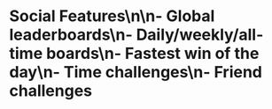 # Social Features\n\n- Global leaderboards\n- Daily/weekly/all-time boards\n- Fastest win of the day\n- Time challenges\n- Friend challenges
